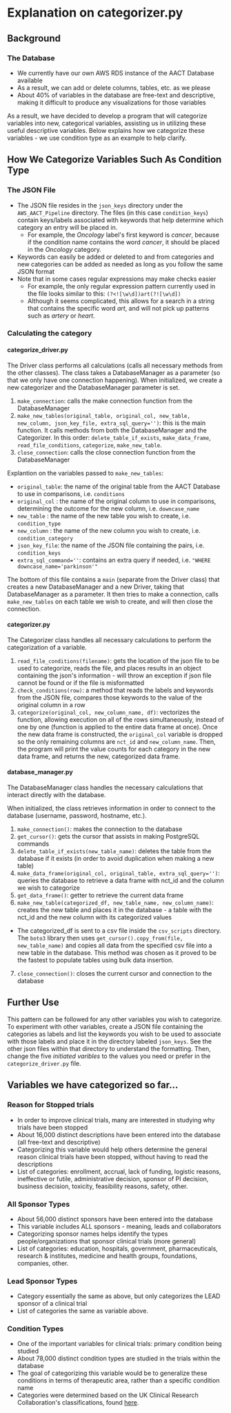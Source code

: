 # Explanation on categorizer.py

## Background
### The Database
* We currently have our own AWS RDS instance of the AACT Database available
* As a result, we can add or delete columns, tables, etc. as we please
* About 40% of variables in the database are free-text and descriptive, making it difficult to produce any visualizations for those variables



As a result, we have decided to develop a program that will categorize variables into new, categorical variables, assisting us in utilizing these useful descriptive variables. Below explains how we categorize these variables - we use condition type as an example to help clarify.

## How We Categorize Variables Such As Condition Type

### The JSON File
* The JSON file resides in the ```json_keys``` directory under the ```AWS_AACT_Pipeline``` directory. The files (in this case ```condition_keys```) contain keys/labels associated with keywords that help determine which category an entry will be placed in.
  * For example, the *Oncology* label's first keyword is *cancer*, because if the condition name contains the word *cancer*, it should be placed in the *Oncology* category.
* Keywords can easily be added or deleted to and from categories and new categories can be added as needed as long as you follow the same JSON format
* Note that in some cases regular expressions may make checks easier
  * For example, the only regular expression pattern currently used in the file looks similar to this: ```(?<![\w\d])art(?![\w\d])```
  * Although it seems complicated, this allows for a search in a string that contains the specific word *art*, and will not pick up patterns such as *artery* or *heart*.

### Calculating the category

#### categorize_driver.py
The Driver class performs all calculations (calls all necessary methods from the other classes). The class takes a DatabaseManager as a parameter (so that we only have one connection happening). When initialized, we create a new categorizer and the DatabaseManager parameter is set.

1. ```make_connection```: calls the make connection function from the DatabaseManager
2. ```make_new_tables(original_table, original_col, new_table, new_column, json_key_file, extra_sql_query='')```: this is the main function. It calls methods from both the DatabaseManager and the Categorizer. In this order: ```delete_table_if_exists```, ```make_data_frame```, ```read_file_conditions```, ```categorize```, ```make_new_table```.
3. ```close_connection```: calls the close connection function from the DatabaseManager

Explantion on the variables passed to ```make_new_tables```:

* ```original_table```: the name of the original table from the AACT Database to use in comparisons, i.e. ```conditions```
* ```original_col``` : the name of the original column to use in comparisons, determining the outcome for the new column, i.e. ```downcase_name```
* ```new_table``` : the name of the new table you wish to create, i.e. ```condition_type```
* ```new_column``` : the name of the new column you wish to create, i.e. ```condition_category```
* ```json_key_file```: the name of the JSON file containing the pairs, i.e. ```condition_keys```
* ```extra_sql_command=''```: contains an extra query if needed, i.e. ```"WHERE downcase_name='parkinson'"```

The bottom of this file contains a ```main``` (separate from the Driver class) that creates a new DatabaseManager and a new Driver, taking that DatabaseManager as a parameter. It then tries to make a connection, calls ```make_new_tables``` on each table we wish to create, and will then close the connection.

#### categorizer.py
The Categorizer class handles all necessary calculations to perform the categorization of a variable.

1. ```read_file_conditions(filename)```: gets the location of the json file to be used to categorize, reads the file, and places results in an object containing the json's information - will throw an exception if json file cannot be found or if the file is misformatted
2. ```check_conditions(row)```: a method that reads the labels and keywords from the JSON file, compares those keywords to the value of the original column in a row
3. ```categorize(original_col, new_column_name, df)```: vectorizes the function, allowing execution on all of the rows simultaneously, instead of one by one (function is applied to the entire data frame at once). Once the new data frame is constructed, the ```original_col``` variable is dropped so the only remaining columns are ```nct_id``` and ```new_column_name```. Then, the program will print the value counts for each category in the new data frame, and returns the new, categorized data frame.

#### database_manager.py
The DatabaseManager class handles the necessary calculations that interact directly with the database.

When initialized, the class retrieves information in order to connect to the database (username, password, hostname, etc.).
1. ```make_connection()```: makes the connection to the database
2. ```get_cursor()```: gets the cursor that assists in making PostgreSQL commands
3. ```delete_table_if_exists(new_table_name)```: deletes the table from the database if it exists (in order to avoid duplication when making a new table)
4. ```make_data_frame(original_col, original_table, extra_sql_query='')```: queries the database to retrieve a data frame with nct_id and the column we wish to categorize
5. ```get_data_frame()```: getter to retrieve the current data frame
6. ```make_new_table(categorized_df, new_table_name, new_column_name)```: creates the new table and places it in the database - a table with the nct_id and the new column with its categorized values
  *  The categorized_df is sent to a csv file inside the ```csv_scripts``` directory. The ```boto3``` library then uses ```get_cursor().copy_from(file, new_table_name)``` and copies all data from the specified csv file into a new table in the database. This method was chosen as it proved to be the fastest to populate tables using bulk data insertion.
7. ```close_connection()```: closes the current cursor and connection to the database


## Further Use
This pattern can be followed for any other variables you wish to categorize. To experiment with other variables, create a JSON file containing the categories as labels and list the keywords you wish to be used to associate with those labels and place it in the directory labeled ```json_keys```. See the other json files within that directory to understand the formatting. Then, change the five *initiated varibles* to the values you need or prefer in the ```categorize_driver.py``` file.

## Variables we have categorized so far...

### Reason for Stopped trials
* In order to improve clinical trials, many are interested in studying why trials have been stopped
* About 16,000 distinct descriptions have been entered into the database (all free-text and descriptive)
* Categorizing this variable would help others determine the general reason clinical trials have been stopped, without having to read the descriptions
* List of categories: enrollment, accrual, lack of funding, logistic reasons, ineffective or futile, administrative decision, sponsor of PI decision, business decision, toxicity, feasibility reasons, safety, other.

### All Sponsor Types
* About 56,000 distinct sponsors have been entered into the database
* This variable includes ALL sponsors - meaning, leads and collaborators
* Categorizing sponsor names helps identify the types people/organizations that sponsor clinical trials (more general)
* List of categories: education, hospitals, government, pharmaceuticals, research & institutes, medicine and health groups, foundations, companies, other.

### Lead Sponsor Types
* Category essentially the same as above, but only categorizes the LEAD sponsor of a clinical trial
* List of categories the same as variable above.

### Condition Types
* One of the important variables for clinical trials: primary condition being
studied
* About 78,000 distinct condition types are studied in the trials within the database
* The goal of categorizing this variable would be to generalize these conditions in terms of therapeutic area, rather than a specific condition name
* Categories were determined based on the UK Clinical Research Collaboration's classifications, found [here](https://hrcsonline.net/health-categories/).
